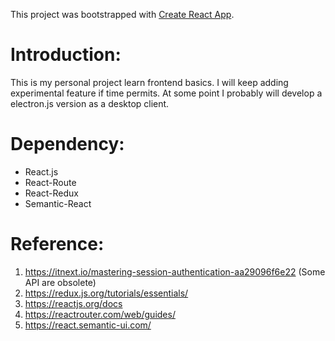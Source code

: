This project was bootstrapped with [Create React App](https://github.com/facebook/create-react-app).

# Introduction:
This is my personal project learn frontend basics. I will keep adding experimental 
feature if time permits. At some point I probably will develop a electron.js version
as a desktop client. 

# Dependency:
* React.js
* React-Route
* React-Redux
* Semantic-React

# Reference:
1. https://itnext.io/mastering-session-authentication-aa29096f6e22 (Some API are obsolete)
2. https://redux.js.org/tutorials/essentials/
3. https://reactjs.org/docs
4. https://reactrouter.com/web/guides/
5. https://react.semantic-ui.com/
